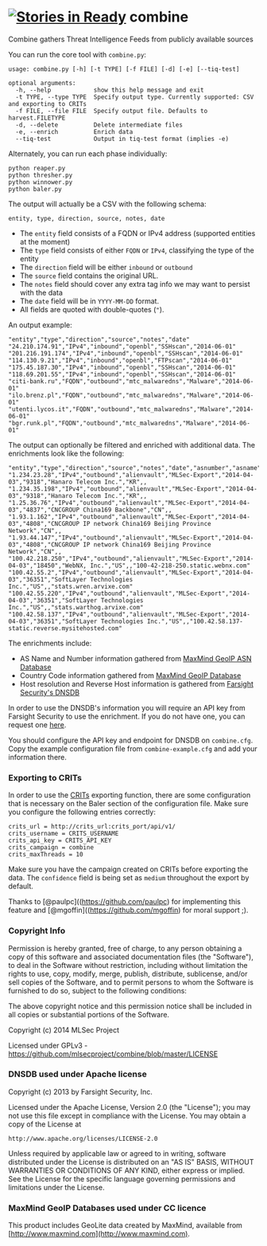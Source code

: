 [![Stories in Ready](https://badge.waffle.io/mlsecproject/combine.png?label=ready&title=Ready)](https://waffle.io/mlsecproject/combine)
combine
=======

Combine gathers Threat Intelligence Feeds from publicly available sources

You can run the core tool with `combine.py`:
```
usage: combine.py [-h] [-t TYPE] [-f FILE] [-d] [-e] [--tiq-test]

optional arguments:
  -h, --help            show this help message and exit
  -t TYPE, --type TYPE  Specify output type. Currently supported: CSV and exporting to CRITs
  -f FILE, --file FILE  Specify output file. Defaults to harvest.FILETYPE
  -d, --delete          Delete intermediate files
  -e, --enrich          Enrich data
  --tiq-test            Output in tiq-test format (implies -e)
```

Alternately, you can run each phase individually:


````
python reaper.py
python thresher.py
python winnower.py
python baler.py
`````

The output will actually be a CSV with the following schema:
```
entity, type, direction, source, notes, date
```
- The `entity` field consists of a FQDN or IPv4 address (supported entities at the moment)
- The `type` field consists of either `FQDN` or `IPv4`, classifying the type of the entity
- The `direction` field will be either `inbound` or `outbound`
- The `source` field contains the original URL.
- The `notes` field should cover any extra tag info we may want to persist with the data
- The `date` field will be in `YYYY-MM-DD` format.
- All fields are quoted with double-quotes (`"`).

An output example:
```
"entity","type","direction","source","notes","date"
"24.210.174.91","IPv4","inbound","openbl","SSHscan","2014-06-01"
"201.216.191.174","IPv4","inbound","openbl","SSHscan","2014-06-01"
"114.130.9.21","IPv4","inbound","openbl","FTPscan","2014-06-01"
"175.45.187.30","IPv4","inbound","openbl","SSHscan","2014-06-01"
"118.69.201.55","IPv4","inbound","openbl","SSHscan","2014-06-01"
"citi-bank.ru","FQDN","outbound","mtc_malwaredns","Malware","2014-06-01"
"ilo.brenz.pl","FQDN","outbound","mtc_malwaredns","Malware","2014-06-01"
"utenti.lycos.it","FQDN","outbound","mtc_malwaredns","Malware","2014-06-01"
"bgr.runk.pl","FQDN","outbound","mtc_malwaredns","Malware","2014-06-01"
```

The output can optionally be filtered and enriched with additional data. The enrichments look like the following:
```
"entity","type","direction","source","notes","date","asnumber","asname","country","host","rhost"
"1.234.23.28","IPv4","outbound","alienvault","MLSec-Export","2014-04-03","9318","Hanaro Telecom Inc.","KR",,
"1.234.35.198","IPv4","outbound","alienvault","MLSec-Export","2014-04-03","9318","Hanaro Telecom Inc.","KR",,
"1.25.36.76","IPv4","outbound","alienvault","MLSec-Export","2014-04-03","4837","CNCGROUP China169 Backbone","CN",,
"1.93.1.162","IPv4","outbound","alienvault","MLSec-Export","2014-04-03","4808","CNCGROUP IP network China169 Beijing Province Network","CN",,
"1.93.44.147","IPv4","outbound","alienvault","MLSec-Export","2014-04-03","4808","CNCGROUP IP network China169 Beijing Province Network","CN",,
"100.42.218.250","IPv4","outbound","alienvault","MLSec-Export","2014-04-03","18450","WebNX, Inc.","US",,"100-42-218-250.static.webnx.com"
"100.42.55.2","IPv4","outbound","alienvault","MLSec-Export","2014-04-03","36351","SoftLayer Technologies Inc.","US",,"stats.wren.arvixe.com"
"100.42.55.220","IPv4","outbound","alienvault","MLSec-Export","2014-04-03","36351","SoftLayer Technologies Inc.","US",,"stats.warthog.arvixe.com"
"100.42.58.137","IPv4","outbound","alienvault","MLSec-Export","2014-04-03","36351","SoftLayer Technologies Inc.","US",,"100.42.58.137-static.reverse.mysitehosted.com"
```

The enrichments include:
* AS Name and Number information gathered from [MaxMind GeoIP ASN Database](http://dev.maxmind.com/geoip/legacy/geolite/)
* Country Code information gathered from [MaxMind GeoIP Database](http://dev.maxmind.com/geoip/legacy/geolite/)
* Host resolution and Reverse Host information is gathered from [Farsight Security's DNSDB](https://api.dnsdb.info/)

In order to use the DNSDB's information you will require an API key from Farsight Security to use the enrichment.
If you do not have one, you can request one [here](https://www.dnsdb.info/#Apply).

You should configure the API key and endpoint for DNSDB on `combine.cfg`. Copy the example configuration file from `combine-example.cfg` and add your information there.

### Exporting to CRITs

In order to use the [CRITs](https://crits.github.io/) exporting function, there are some configuration that is
necessary on the Baler section of the configuration file. Make sure you configure the following entries correctly:

```
crits_url = http://crits_url:crits_port/api/v1/
crits_username = CRITS_USERNAME
crits_api_key = CRITS_API_KEY
crits_campaign = combine
crits_maxThreads = 10
```
Make sure you have the campaign created on CRITs before exporting the data. The `confidence` field is being
set as `medium` throughout the export by default. 

Thanks to [@paulpc]((https://github.com/paulpc) for implementing this feature and [@mgoffin]((https://github.com/mgoffin) for moral support ;).

### Copyright Info

Permission is hereby granted, free of charge, to any person obtaining a copy
of this software and associated documentation files (the "Software"), to deal
in the Software without restriction, including without limitation the rights
to use, copy, modify, merge, publish, distribute, sublicense, and/or sell
copies of the Software, and to permit persons to whom the Software is
furnished to do so, subject to the following conditions:

The above copyright notice and this permission notice shall be included in
all copies or substantial portions of the Software.

Copyright (c) 2014 MLSec Project

Licensed under GPLv3 - https://github.com/mlsecproject/combine/blob/master/LICENSE

### DNSDB used under Apache license

Copyright (c) 2013 by Farsight Security, Inc.

Licensed under the Apache License, Version 2.0 (the "License");
you may not use this file except in compliance with the License.
You may obtain a copy of the License at

	http://www.apache.org/licenses/LICENSE-2.0

Unless required by applicable law or agreed to in writing, software
distributed under the License is distributed on an "AS IS" BASIS,
WITHOUT WARRANTIES OR CONDITIONS OF ANY KIND, either express or implied.
See the License for the specific language governing permissions and
limitations under the License.

### MaxMind GeoIP Databases used under CC licence

This product includes GeoLite data created by MaxMind, available from
[http://www.maxmind.com](http://www.maxmind.com).
